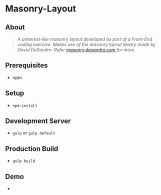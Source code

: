 # Masonry-Layout

## About
> _A pinterest-like masonry layout developed as part of a Front-End coding exercise.
Makes use of the masonry layout library made by David DeSandro. Refer [masonry.desandro.com](https://masonry.desandro.com/) for more._


## Prerequisites
- npm

## Setup
  
- `npm-install`
  
## Development Server

- `gulp` or `gulp default`
  
## Production Build

- `gulp build`

## Demo

- 
 
